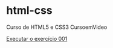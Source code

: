 # html-css
 Curso de HTML5 e CSS3 CursoemVideo

<a href="https://jp-pardinho.github.io/html-css/exercicios/ex001/">Executar o exercício 001</a>